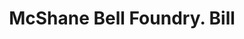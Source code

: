 ---
doi: 10.7916/D8QV4ZKW
date_other: '1900'
date_other_textual: 1900-1909
form: printed ephemera
genre:
- Invoices
name:
- McShane Bell Foundry
object_in_context_url: https://biggert.cul.columbia.edu/items/view/ave_biggert_00550
subject_hierarchical_geographic:
- Baltimore, Maryland, United States
subject_name:
- McShane Bell Foundry
title: McShane Bell Foundry. Bill
sort_title: McShane Bell Foundry. Bill
call_number: ave_biggert_00550
coordinates:
- 39.28333333333333,-76.61666666666666
pid: ave_biggert_00550
identifiers: ave_biggert_00550
thumbnail: https://derivativo-3.library.columbia.edu/iiif/2/ldpd:343772/full/!256,256/0/native.jpg
permalink: /biggert/ave_biggert_00550/
layout: iiif-image-page
---